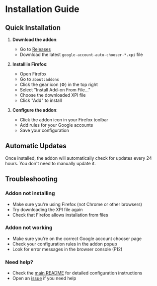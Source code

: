 # Installation Guide

## Quick Installation

1. **Download the addon**:
   - Go to [Releases](https://github.com/radeklat/google-account-auto-choose/releases)
   - Download the latest `google-account-auto-chooser-*.xpi` file

2. **Install in Firefox**:
   - Open Firefox
   - Go to `about:addons`
   - Click the gear icon (⚙️) in the top right
   - Select "Install Add-on From File..."
   - Choose the downloaded XPI file
   - Click "Add" to install

3. **Configure the addon**:
   - Click the addon icon in your Firefox toolbar
   - Add rules for your Google accounts
   - Save your configuration

## Automatic Updates

Once installed, the addon will automatically check for updates every 24 hours. You don't need to manually update it.

## Troubleshooting

### Addon not installing
- Make sure you're using Firefox (not Chrome or other browsers)
- Try downloading the XPI file again
- Check that Firefox allows installation from files

### Addon not working
- Make sure you're on the correct Google account chooser page
- Check your configuration rules in the addon popup
- Look for error messages in the browser console (F12)

### Need help?
- Check the [main README](../README.md) for detailed configuration instructions
- Open an [issue](https://github.com/radeklat/google-account-auto-choose/issues) if you need help

